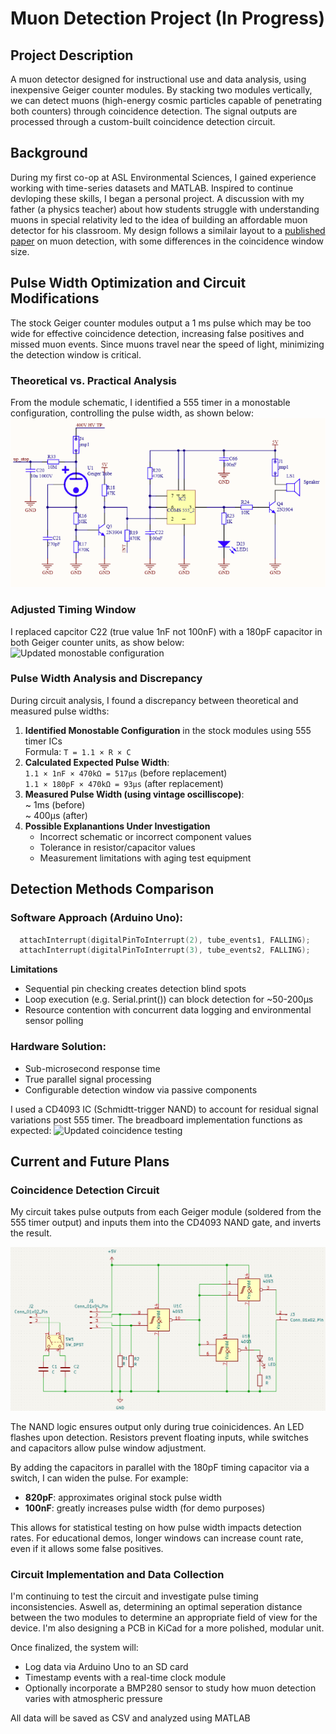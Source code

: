 # Muon Detection Project (In Progress)
## Project Description
A muon detector designed for instructional use and data analysis, using inexpensive Geiger counter modules. By stacking two modules vertically, we can detect muons (high-energy cosmic particles capable of penetrating both counters) through coincidence detection. The signal outputs are processed through a custom-built coincidence detection circuit.
## Background
During my first co-op at ASL Environmental Sciences, I gained experience working with time-series datasets and MATLAB. Inspired to continue devloping these skills, I began a personal project. A discussion with my father (a physics teacher) about how students struggle with understanding muons in special relativity led to the idea of building an affordable muon detector for his classroom. My design follows a similair layout to a [published paper](https://www.mdpi.com/2571-712X/7/3/34) on muon detection, with some differences in the coincidence window size.
## Pulse Width Optimization and Circuit Modifications
The stock Geiger counter modules output a 1 ms pulse which may be too wide for effective coincidence detection, increasing false positives and missed muon events. Since muons travel near the speed of light, minimizing the detection window is critical.
### Theoretical vs. Practical Analysis
From the module schematic, I identified a 555 timer in a monostable configuration, controlling the pulse width, as shown below:  
![Pulse Width Circuit in Geiger Counter Module](pulse_circuit.png)
### Adjusted Timing Window
I replaced capcitor C22 (true value 1nF not 100nF) with a 180pF capacitor in both Geiger counter units, as show below:
![Updated monostable configuration](capacitor.png)
### Pulse Width Analysis and Discrepancy
During circuit analysis, I found a discrepancy between theoretical and measured pulse widths:
1. **Identified Monostable Configuration** in the stock modules using 555 timer ICs  
Formula: `T = 1.1 × R × C`
3. **Calculated Expected Pulse Width**:  
   `1.1 × 1nF × 470kΩ = 517μs`
   (before replacement)  
   `1.1 × 180pF × 470kΩ = 93μs`
   (after replacement)
4. **Measured Pulse Width (using vintage oscilliscope)**:  
   ~ 1ms (before)  
   ~ 400μs (after)
5. **Possible Explanantions Under Investigation**
   - Incorrect schematic or incorrect component values
   - Tolerance in resistor/capacitor values
   - Measurement limitations with aging test equipment
  
## Detection Methods Comparison
### Software Approach (Arduino Uno):
```cpp
  attachInterrupt(digitalPinToInterrupt(2), tube_events1, FALLING);
  attachInterrupt(digitalPinToInterrupt(3), tube_events2, FALLING);
```
**Limitations**  
  - Sequential pin checking creates detection blind spots
  - Loop execution (e.g. Serial.print()) can block detection for ~50-200μs
  - Resource contention with concurrent data logging and environmental sensor polling

### Hardware Solution:
  - Sub-microsecond response time
  - True parallel signal processing
  - Configurable detection window via passive components
         
I used a CD4093 IC (Schmidtt-trigger NAND) to account for residual signal variations post 555 timer. The breadboard implementation functions as expected:
![Updated coincidence testing](test.png)

## Current and Future Plans
### Coincidence Detection Circuit
My circuit takes pulse outputs from each Geiger module (soldered from the 555 timer output) and inputs them into the CD4093 NAND gate, and inverts the result.

![Current Edit of the Coincidence Detection Circuit](coincidence.png)

The NAND logic ensures output only during true coinicidences. An LED flashes upon detection. Resistors prevent floating inputs, while switches and capacitors allow pulse window adjustment.

By adding the capacitors in parallel with the 180pF timing capacitor via a switch, I can widen the pulse. For example:

- **820pF**: approximates original stock pulse width
- **100nF**: greatly increases pulse width (for demo purposes)

This allows for statistical testing on how pulse width impacts detection rates. For educational demos, longer windows can increase count rate, even if it allows some false positives.

### Circuit Implementation and Data Collection
I'm continuing to test the circuit and investigate pulse timing inconsistencies. Aswell as, determining an optimal seperation distance between the two modules to determine an appropriate field of view for the device. I'm also designing a PCB in KiCad for a more polished, modular unit.

Once finalized, the system will:
- Log data via Arduino Uno to an SD card
- Timestamp events with a real-time clock module
- Optionally incorporate a BMP280 sensor to study how muon detection varies with atmospheric pressure

All data will be saved as CSV and analyzed using MATLAB
